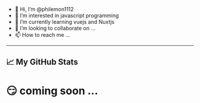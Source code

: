 - 👋 Hi, I’m @philemon1112
- 👀 I’m interested in javascript programming
- 🌱 I’m currently learning vuejs and Nuxtjs
- 💞️ I’m looking to collaborate on ...
- 📫 How to reach me ...

<!---
philemon1112/philemon1112 is a ✨ special ✨ repository because its `README.md` (this file) appears on your GitHub profile.
You can click the Preview link to take a look at your changes.
--->

---

## &#x1f4c8; My GitHub Stats
# 😏 coming soon ... 

<!-- [![Top Langs](https://github-readme-stats.vercel.app/api/top-langs/?username=philemon1112&hide=java&theme=radical)](https://github.com/anuraghazra/github-readme-stats)

[![Catalin's GitHub stats](https://github-readme-stats.vercel.app/api?username=philemon1112&theme=radical)](https://github.com/anuraghazra/github-readme-stats) -->

